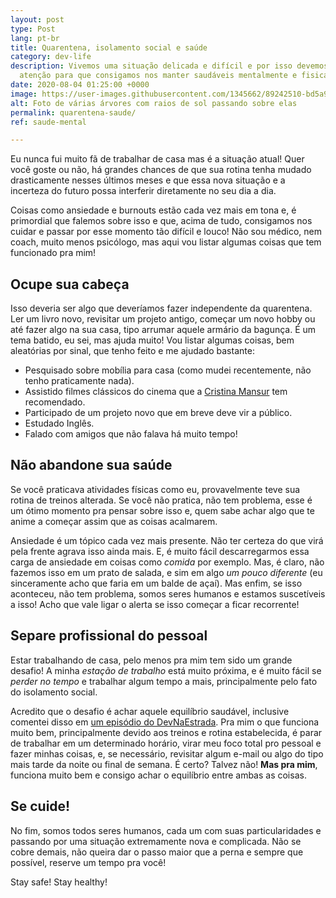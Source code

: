 ```yaml
---
layout: post
type: Post
lang: pt-br
title: Quarentena, isolamento social e saúde
category: dev-life
description: Vivemos uma situação delicada e difícil e por isso devemos redobrar a
  atenção para que consigamos nos manter saudáveis mentalmente e fisicamente.
date: 2020-08-04 01:25:00 +0000
image: https://user-images.githubusercontent.com/1345662/89242510-bd5a9c00-d5cf-11ea-8a52-d91a5656f361.jpg
alt: Foto de várias árvores com raios de sol passando sobre elas
permalink: quarentena-saude/
ref: saude-mental

---
```


Eu nunca fui muito fã de trabalhar de casa mas é a situação atual! Quer você goste ou não, há grandes chances de que sua rotina tenha mudado drasticamente nesses últimos meses e que essa nova situação e a incerteza do futuro possa interferir diretamente no seu dia a dia.

Coisas como ansiedade e burnouts estão cada vez mais em tona e, é primordial que falemos sobre isso e que, acima de tudo, consigamos nos cuidar e passar por esse momento tão difícil e louco! Não sou médico, nem coach, muito menos psicólogo, mas aqui vou listar algumas coisas que tem funcionado pra mim!

## Ocupe sua cabeça

Isso deveria ser algo que deveríamos fazer independente da quarentena. Ler um livro novo, revisitar um projeto antigo, começar um novo hobby ou até fazer algo na sua casa, tipo arrumar aquele armário da bagunça. É um tema batido, eu sei, mas ajuda muito! Vou listar algumas coisas, bem aleatórias por sinal, que tenho feito e me ajudado bastante:

* Pesquisado sobre mobília para casa (como mudei recentemente, não tenho praticamente nada).
* Assistido filmes clássicos do cinema que a [Cristina Mansur](https://twitter.com/cristinamansur) tem recomendado.
* Participado de um projeto novo que em breve deve vir a público.
* Estudado Inglês.
* Falado com amigos que não falava há muito tempo!

## Não abandone sua saúde

Se você praticava atividades físicas como eu, provavelmente teve sua rotina de treinos alterada. Se você não pratica, não tem problema, esse é um ótimo momento pra pensar sobre isso e, quem sabe achar algo que te anime a começar assim que as coisas acalmarem.

Ansiedade é um tópico cada vez mais presente. Não ter certeza do que virá pela frente agrava isso ainda mais. E, é muito fácil descarregarmos essa carga de ansiedade em coisas como _comida_ por exemplo. Mas, é claro, não fazemos isso em um prato de salada, e sim em algo _um pouco diferente_ (eu sinceramente acho que faria em um balde de açaí). Mas enfim, se isso aconteceu, não tem problema, somos seres humanos e estamos suscetíveis a isso! Acho que vale ligar o alerta se isso começar a ficar recorrente!

## Separe profissional do pessoal

Estar trabalhando de casa, pelo menos pra mim tem sido um grande desafio! A minha _estação de trabalho_ está muito próxima, e é muito fácil se _perder no tempo_ e trabalhar algum tempo a mais, principalmente pelo fato do isolamento social.

Acredito que o desafio é achar aquele equilíbrio saudável, inclusive comentei disso em [um episódio do DevNaEstrada](https://devnaestrada.com.br/2020/07/24/devhealthy-06-frontinsampa-edition.html). Pra mim o que funciona muito bem, principalmente devido aos treinos e rotina estabelecida, é parar de trabalhar em um determinado horário, virar meu foco total pro pessoal e fazer minhas coisas, e, se necessário, revisitar algum e-mail ou algo do tipo mais tarde da noite ou final de semana. É certo? Talvez não! **Mas pra mim**, funciona muito bem e consigo achar o equilíbrio entre ambas as coisas.

## Se cuide!

No fim, somos todos seres humanos, cada um com suas particularidades e passando por uma situação extremamente nova e complicada. Não se cobre demais, não queira dar o passo maior que a perna e sempre que possível, reserve um tempo pra você!

Stay safe! Stay healthy!
